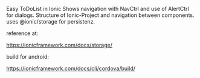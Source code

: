 Easy ToDoList in Ionic
Shows navigation with NavCtrl and use of AlertCtrl for dialogs.
Structure of Ionic-Project and navigation between components.
uses @ionic/storage for persistenz.

reference at:

https://ionicframework.com/docs/storage/

build for android:

https://ionicframework.com/docs/cli/cordova/build/
